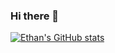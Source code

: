 ### Hi there 👋

[![Ethan's GitHub stats](https://github-readme-stats.vercel.app/api?username=ethsmith&count_private=true)](https://github.com/anuraghazra/github-readme-stats)

<!--
**ethsmith/ethsmith** is a ✨ _special_ ✨ repository because its `README.md` (this file) appears on your GitHub profile.

Here are some ideas to get you started:

- 🔭 I’m currently working on ...
- 🌱 I’m currently learning ...
- 👯 I’m looking to collaborate on ...
- 🤔 I’m looking for help with ...
- 💬 Ask me about ...
- 📫 How to reach me: ...
- 😄 Pronouns: ...
- ⚡ Fun fact: ...
-->
